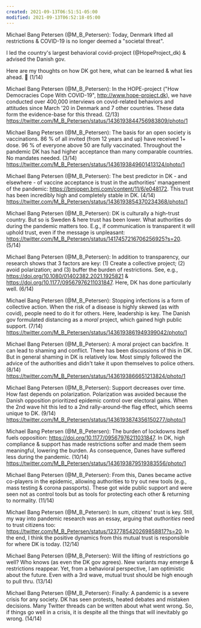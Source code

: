 ```yaml
---
created: 2021-09-13T06:51:51-05:00
modified: 2021-09-13T06:52:18-05:00
---
```


Michael Bang Petersen (@M_B_Petersen): Today, Denmark lifted all restrictions & COVID-19 is no longer deemed a "societal threat".

I led the country's largest behavioral covid-project (@HopeProject_dk) & advised the Danish gov.

Here are my thoughts on how DK got here, what can be learned & what lies ahead.
🧵 (1/14)

Michael Bang Petersen (@M_B_Petersen): In the HOPE-project ("How Democracies Cope With COVID-19", http://www.hope-project.dk), we have conducted over 400,000 interviews on covid-related behaviors and attitudes since March '20 in Denmark and 7 other countries. These data form the evidence-base for this thread. (2/13) https://twitter.com/M_B_Petersen/status/1436193844756983809/photo/1

Michael Bang Petersen (@M_B_Petersen): The basis for an open society is vaccinations. 86 % of all invited (from 12 years and up) have received 1+ dose. 96 % of everyone above 50 are fully vaccinated. Throughout the pandemic DK has had higher acceptance than many comparable countries. No mandates needed. (3/14) https://twitter.com/M_B_Petersen/status/1436193849601413124/photo/1

Michael Bang Petersen (@M_B_Petersen): The best predictor in DK - and elsewhere - of vaccine acceptance is trust in the authorities' management of the pandemic: https://bmjopen.bmj.com/content/11/6/e048172. This trust has been incredibly high and completely stable in DK. (4/14) https://twitter.com/M_B_Petersen/status/1436193854370234368/photo/1

Michael Bang Petersen (@M_B_Petersen): DK is culturally a high-trust country. But so is Sweden & here trust has been lower. What authorities do during the pandemic matters too. E.g., if communication is transparent it will uphold trust, even if the message is unpleasant: https://twitter.com/M_B_Petersen/status/1417457216706256925?s=20. (5/14)

Michael Bang Petersen (@M_B_Petersen): In addition to transparency, our research shows that 3 factors are key: (1) Create a collective project; (2) avoid polarization; and (3) buffer the burden of restrictions. See, e.g., https://doi.org/10.1080/01402382.2021.1925821 & https://doi.org/10.1177/09567976211031847. Here, DK has done particularly well. (6/14)

Michael Bang Petersen (@M_B_Petersen): Stopping infections is a form of collective action. When the risk of a disease is highly skewed (as with covid), people need to do it for others. Here, leadership is key. The Danish gov formulated distancing as a *moral* project, which gained high public support. (7/14) https://twitter.com/M_B_Petersen/status/1436193861949399042/photo/1

Michael Bang Petersen (@M_B_Petersen): A moral project can backfire. It can lead to shaming and conflict. There has been discussions of this in DK. But in general shaming in DK is relatively low. Most simply followed the advice of the authorities and didn't take it upon themselves to police others. (8/14) https://twitter.com/M_B_Petersen/status/1436193866651213824/photo/1

Michael Bang Petersen (@M_B_Petersen): Support decreases over time. How fast depends on polarization. Polarization was avoided because the Danish opposition prioritized epidemic control over electoral gains. When the 2nd wave hit this led to a 2nd rally-around-the flag effect, which seems unique to DK. (9/14) https://twitter.com/M_B_Petersen/status/1436193874356150277/photo/1

Michael Bang Petersen (@M_B_Petersen): The burden of lockdowns itself fuels opposition: https://doi.org/10.1177/09567976211031847. In DK, high compliance & support has made restrictions softer and made them seem meaningful, lowering the burden. As consequence, Danes have suffered less during the pandemic. (10/14) https://twitter.com/M_B_Petersen/status/1436193879519383556/photo/1

Michael Bang Petersen (@M_B_Petersen): From this, Danes became active co-players in the epidemic, allowing authorities to try out new tools (e.g., mass testing & corona passports). These got wide public support and were seen not as control tools but as tools for protecting each other & returning to normality. (11/14)

Michael Bang Petersen (@M_B_Petersen): In sum, citizens' trust is key. Still, my way into pandemic research was an essay, arguing that *authorities* need to trust citizens too: https://twitter.com/M_B_Petersen/status/1237785420269858817?s=20. In the end, I think the positive dynamics from this mutual trust is responsible for where DK is today. (12/14)

Michael Bang Petersen (@M_B_Petersen): Will the lifting of restrictions go well? Who knows (as even the DK gov agrees). New variants may emerge & restrictions reappear. Yet, from a behavioral perspective, I am optimistic about the future. Even with a 3rd wave, mutual trust should be high enough to pull thru. (13/14)

Michael Bang Petersen (@M_B_Petersen): Finally: A pandemic is a severe crisis for any society. DK has seen protests, heated debates and mistaken decisions. Many Twitter threads can be written about what went wrong. So, if things go well in a crisis, it is despite all the things that will inevitably go wrong. (14/14)
